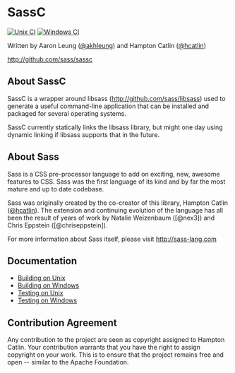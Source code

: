 SassC
=======

[![Unix CI](https://secure.travis-ci.org/sass/sassc.svg?branch=master)](http://travis-ci.org/sass/sassc)
[![Windows CI](https://ci.appveyor.com/api/projects/status/github/sass/sassc?svg=true)](https://ci.appveyor.com/project/sass/sassc/branch/master)

Written by Aaron Leung ([@akhleung]) and Hampton Catlin ([@hcatlin])

http://github.com/sass/sassc

About SassC
-----------

SassC is a wrapper around libsass (http://github.com/sass/libsass)
used to generate a useful command-line application that can be installed
and packaged for several operating systems.

SassC currently statically links the libsass library, but might one
day using dynamic linking if libsass supports that in the future.

About Sass
----------

Sass is a CSS pre-processor language to add on exciting, new,
awesome features to CSS. Sass was the first language of its kind
and by far the most mature and up to date codebase.

Sass was originally created by the co-creator of this library,
Hampton Catlin ([@hcatlin]). The extension and continuing evolution
of the language has all been the result of years of work by Natalie
Weizenbaum ([@nex3]) and Chris Eppstein ([@chriseppstein]).

For more information about Sass itself, please visit http://sass-lang.com

Documentation
-------------

* [Building on Unix](docs/building/unix-instructions.md)
* [Building on Windows](docs/building/windows-instructions.md)
* [Testing on Unix](docs/testing/unix-instructions.md)
* [Testing on Windows](docs/testing/windows-instructions.md)

Contribution Agreement
----------------------

Any contribution to the project are seen as copyright assigned to Hampton Catlin. Your contribution warrants that you have the right to assign copyright on your work. This is to ensure that the project remains free and open -- similar to the Apache Foundation.

[@hcatlin]: https://github.com/hcatlin
[@akhleung]: https://github.com/akhleung
